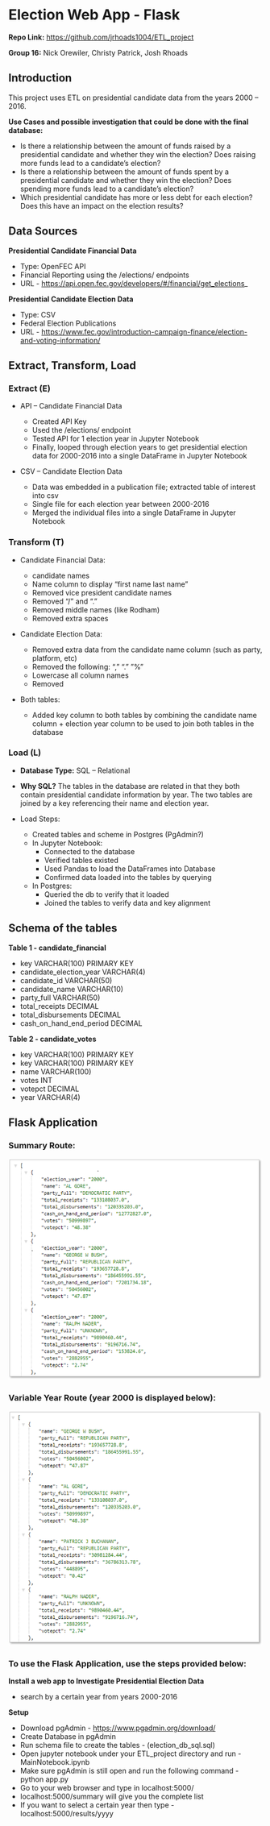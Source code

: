 # Election Web App - Flask

**Repo Link:**  https://github.com/jrhoads1004/ETL_project

**Group 16:**  Nick Orewiler, Christy Patrick, Josh Rhoads

## Introduction
This project uses ETL on presidential candidate data from the years 2000 – 2016.  

**Use Cases and possible investigation that could be done with the final database:**
* Is there a relationship between the amount of funds raised by a presidential candidate and whether they win the election? Does raising more funds lead to a candidate’s election?
* Is there a relationship between the amount of funds spent by a presidential candidate and whether they win the election? Does spending more funds lead to a candidate’s election?
* Which presidential candidate has more or less debt for each election?  Does this have an impact on the election results?

## Data Sources
**Presidential Candidate Financial Data**
* Type:  OpenFEC API
* Financial Reporting using the /elections/ endpoints
* URL - https://api.open.fec.gov/developers/#/financial/get_elections_

**Presidential Candidate Election Data**
* Type:  CSV
* Federal Election Publications
* URL - https://www.fec.gov/introduction-campaign-finance/election-and-voting-information/

## Extract, Transform, Load 

### Extract (E)
* API – Candidate Financial Data
  * Created API Key
  * Used the /elections/ endpoint
  * Tested API for 1 election year in Jupyter Notebook
  * Finally, looped through election years to get presidential election data for 2000-2016 into a single DataFrame in Jupyter Notebook

* CSV – Candidate Election Data
  * Data was embedded in a publication file; extracted table of interest into csv
  * Single file for each election year between 2000-2016
  * Merged the individual files into a single DataFrame in Jupyter Notebook

### Transform (T)
* Candidate Financial Data:
  *  candidate names 
    * Name column to display “first name last name”
    * Removed vice president candidate names
    * Removed “/” and “.”
    * Removed middle names (like Rodham)
    * Removed extra spaces

* Candidate Election Data:
  * Removed extra data from the candidate name column (such as party, platform, etc)
  * Removed the following: “,”   “.”   ”%”
  * Lowercase all column names
  * Removed 

* Both tables:
  * Added key column to both tables by combining the candidate name column + election year column to be used to join both tables in the database

### Load (L)
* **Database Type:** SQL – Relational <br>
* **Why SQL?**  The tables in the database are related in that they both contain presidential candidate information by year.  The two tables are joined by a key referencing their name and election year.

* Load Steps:
  * Created tables and scheme in Postgres (PgAdmin?)
  * In Jupyter Notebook:
    * Connected to the database
    * Verified tables existed
    * Used Pandas to load the DataFrames into Database
    * Confirmed data loaded into the tables by querying
  * In Postgres:
    * Queried the db to verify that it loaded
    * Joined the tables to verify data and key alignment

## Schema of the tables
**Table 1 - candidate_financial**
* key VARCHAR(100) PRIMARY KEY
* candidate_election_year VARCHAR(4)
* candidate_id VARCHAR(50)
* candidate_name VARCHAR(10)
* party_full VARCHAR(50)
* total_receipts DECIMAL
* total_disbursements DECIMAL
* cash_on_hand_end_period DECIMAL

**Table 2 - candidate_votes**
 * key VARCHAR(100) PRIMARY KEY
  * key VARCHAR(100) PRIMARY KEY
  * name VARCHAR(100)
  * votes INT
  * votepct DECIMAL
  * year VARCHAR(4)

## Flask Application

### Summary Route:
![summary_route](https://github.com/jrhoads1004/ETL_project/blob/main/images/Flask%20Summary%20Route.png)

### Variable Year Route (year 2000 is displayed below):
![year_route](https://github.com/jrhoads1004/ETL_project/blob/main/images/Flask%20Year%20Route.png)

### To use the Flask Application, use the steps provided below:

**Install a web app to Investigate Presidential Election Data**  
* search by a certain year from years 2000-2016

**Setup**
* Download pgAdmin - https://www.pgadmin.org/download/
* Create Database in pgAdmin
* Run schema file to create the tables - (election_db_sql.sql)
* Open jupyter notebook under your ETL_project directory and run - MainNotebook.ipynb
* Make sure pgAdmin is still open and run the following command - python app.py
* Go to your web browser and type in localhost:5000/
* localhost:5000/summary will give you the complete list
* If you want to select a certain year then type - localhost:5000/results/yyyy 
